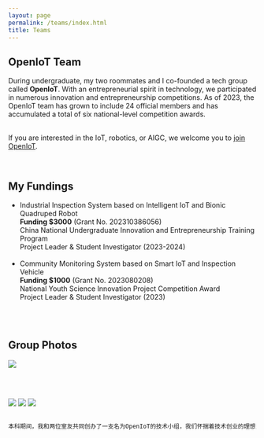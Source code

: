 ```yaml
---
layout: page
permalink: /teams/index.html
title: Teams
---
```


## OpenIoT Team

During undergraduate, my two roommates and I co-founded a tech group called **OpenIoT**. With an entrepreneurial spirit in technology, we participated in numerous innovation and entrepreneurship competitions. As of 2023, the OpenIoT team has grown to include 24 official members and has accumulated a total of six national-level competition awards.

<br>If you are interested in the IoT, robotics, or AIGC, we welcome you to [join OpenIoT](https://fzuiot.site/english/).

<br>

## My Fundings

- Industrial Inspection System based on Intelligent IoT and Bionic Quadruped Robot<br>**Funding $3000** (Grant No. 202310386056)<br>China National Undergraduate Innovation and Entrepreneurship Training Program<br>Project Leader & Student Investigator (2023-2024)<br><br>
- Community Monitoring System based on Smart IoT and Inspection Vehicle<br>**Funding $1000** (Grant No. 2023080208)<br>National Youth Science Innovation Project Competition Award<br>Project Leader & Student Investigator (2023)<br><br>

<br>

## Group Photos

<left>
  <img src = "https://p.ipic.vip/l97lne.jpg">
</left>



<br><br>

<div class="third">
<img src="https://p.ipic.vip/04r3o2.jpg">
<img src="https://p.ipic.vip/9mnzf6.jpg">
<img src="https://p.ipic.vip/js0zdy.jpg">
</div>

<br>

```tex
本科期间，我和两位室友共同创办了一支名为OpenIoT的技术小组，我们怀揣着技术创业的理想，参加了许多创新创业竞赛。截止2023年，OpenIoT团队一共拥有24名正式成员，累计获得了6项国家级竞赛奖项。如果你对物联网、AIGC、机器人感兴趣，欢迎你加入OpenIoT！Link: https://fzuiot.site/
```

<br>
